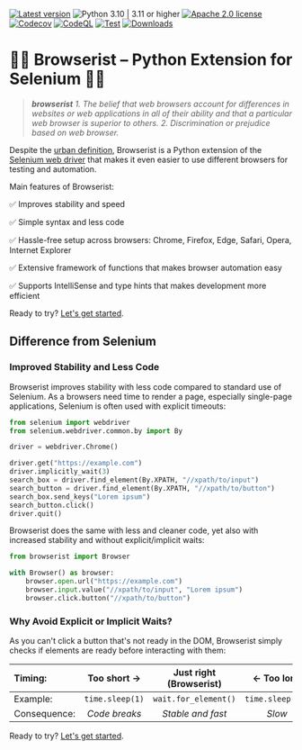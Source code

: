 [![Latest version](https://img.shields.io/static/v1?label=version&message=1.5.0&color=yellowgreen)](https://github.com/jakob-bagterp/browserist/releases/latest)
![Python 3.10 | 3.11 or higher](https://img.shields.io/static/v1?label=python&message=3.10%20|%203.11%2B&color=blueviolet)
[![Apache 2.0 license](https://img.shields.io/static/v1?label=license&message=Apache%202.0&color=blue)](https://github.com/jakob-bagterp/browserist/blob/master/LICENSE.md)
[![Codecov](https://codecov.io/gh/jakob-bagterp/browserist/branch/master/graph/badge.svg?token=1JL65T099J)](https://codecov.io/gh/jakob-bagterp/browserist)
[![CodeQL](https://github.com/jakob-bagterp/browserist/actions/workflows/codeql.yml/badge.svg)](https://github.com/jakob-bagterp/browserist/actions/workflows/codeql.yml)
[![Test](https://github.com/jakob-bagterp/browserist/actions/workflows/test.yml/badge.svg)](https://github.com/jakob-bagterp/browserist/actions/workflows/test.yml)
[![Downloads](https://static.pepy.tech/badge/browserist)](https://pepy.tech/project/browserist)

# 👩‍💻 Browserist – Python Extension for Selenium 👨‍💻
> ***browserist***
> *1. The belief that web browsers account for differences in websites or web applications in all of their ability and that a particular web browser is superior to others.*
> *2. Discrimination or prejudice based on web browser.*

Despite the [urban definition](https://www.urbandictionary.com/define.php?term=browserist), Browserist is a Python extension of the [Selenium web driver](https://www.selenium.dev/) that makes it even easier to use different browsers for testing and automation.

Main features of Browserist:

:white_check_mark: Improves stability and speed

:white_check_mark: Simple syntax and less code

:white_check_mark: Hassle-free setup across browsers: Chrome, Firefox, Edge, Safari, Opera, Internet Explorer

:white_check_mark: Extensive framework of functions that makes browser automation easy

:white_check_mark: Supports IntelliSense and type hints that makes development more efficient

Ready to try? [Let's get started](./getting-started/index.md).

## Difference from Selenium
### Improved Stability and Less Code
Browserist improves stability with less code compared to standard use of Selenium. As a browsers need time to render a page, especially single-page applications, Selenium is often used with explicit timeouts:

```python title="With Selenium"
from selenium import webdriver
from selenium.webdriver.common.by import By

driver = webdriver.Chrome()

driver.get("https://example.com")
driver.implicitly_wait(3)
search_box = driver.find_element(By.XPATH, "//xpath/to/input")
search_button = driver.find_element(By.XPATH, "//xpath/to/button")
search_box.send_keys("Lorem ipsum")
search_button.click()
driver.quit()
```

Browserist does the same with less and cleaner code, yet also with increased stability and without explicit/implicit waits:

```python title="With Browserist"
from browserist import Browser

with Browser() as browser:
    browser.open.url("https://example.com")
    browser.input.value("//xpath/to/input", "Lorem ipsum")
    browser.click.button("//xpath/to/button")
```

### Why Avoid Explicit or Implicit Waits?
As you can't click a button that's not ready in the DOM, Browserist simply checks if elements are ready before interacting with them:

| Timing:      | Too short ->    | Just right (Browserist) | <- Too long      |
| :----------- | :-----------:   | :---------------------: | :--------------: |
| Example:     | `time.sleep(1)` | `wait.for_element()`    | `time.sleep(10)` |
| Consequence: | _Code breaks_   | _Stable and fast_       | _Slow_           |

Ready to try? [Let's get started](./getting-started/index.md).
